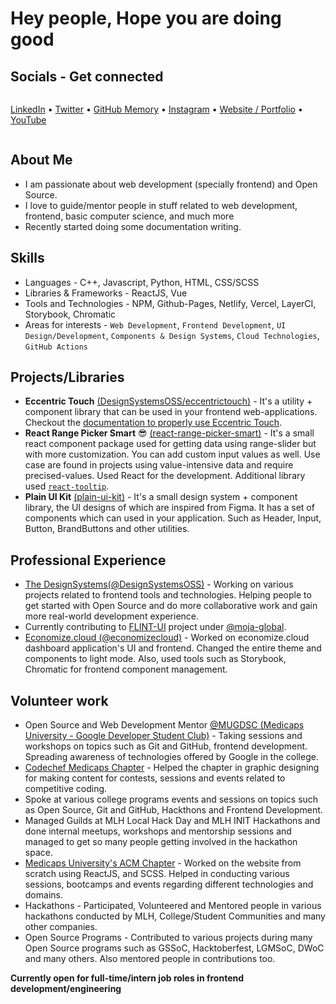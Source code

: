 # Hey people, Hope you are doing good

## Socials - Get connected

<div style="display: flex; align-items: center;">

  [LinkedIn](https://www.linkedin.com/in/sehgalyash/) &bullet;
  [Twitter](https://twitter.com/yashsehgaldev) &bullet;
  [GitHub Memory](https://githubmemory.com/@yashsehgal) &bullet;
  [Instagram](https://www.instagram.com/sehgalyash_/) &bullet;
  [Website / Portfolio](https://yashsehgal.com) &bullet;
  [YouTube](https://www.youtube.com/channel/UC23yA3SBkV_ehY4H8VSuNVg)

</div>

## About Me

- I am passionate about web development (specially frontend) and Open Source.
- I love to guide/mentor people in stuff related to web development, frontend, basic computer science, and much more
- Recently started doing some documentation writing.

## Skills

- Languages - C++, Javascript, Python, HTML, CSS/SCSS
- Libraries & Frameworks - ReactJS, Vue
- Tools and Technologies - NPM, Github-Pages, Netlify, Vercel, LayerCI, Storybook, Chromatic
- Areas for interests - `Web Development`, `Frontend Development`, `UI Design/Development`, `Components & Design Systems`, `Cloud Technologies`, `GitHub Actions`

## Projects/Libraries
- **Eccentric Touch** [(DesignSystemsOSS/eccentrictouch)](https://www.github.com/DesignSystemsOSS/eccentrictouch) - It's a utility + component library that can be used in your frontend web-applications. Checkout the [documentation to properly use Eccentric Touch](https://eccentrictouch.thedesignsystems.com).
- **React Range Picker Smart** 😎 [(react-range-picker-smart)](https://www.github.com/yashsehgal/react-range-picker-smart) - It's a small react component package used for getting data using range-slider but with more customization. You can add custom input values as well. Use case are found in projects using value-intensive data and require precised-values. Used React for the development. Additional library used [`react-tooltip`](https://www.npmjs.com/package/react-tooltip).
- **Plain UI Kit** [(plain-ui-kit)](https://www.github.com/yashsehgal/plain-ui-kit) - It's a small design system + component library, the UI designs of which are inspired from Figma. It has a set of components which can used in your application. Such as Header, Input, Button, BrandButtons and other utilities.

## Professional Experience

- [The DesignSystems(@DesignSystemsOSS)](https://www.github.com/DesignSystemsOSS) - Working on various projects related to frontend tools and technologies. Helping people to get started with Open Source and do more collaborative work and gain more real-world development experience.
- Currently contributing to [FLINT-UI](https://github.com/moja-global/FLINT-UI) project under [@moja-global](https://github.com/moja-global).
- [Economize.cloud (@economizecloud)](https://www.github.com/economizecloud) - Worked on economize.cloud dashboard application's UI and frontend. Changed the entire theme and components to light mode. Also, used tools such as Storybook, Chromatic for frontend component management.

## Volunteer work
- Open Source and Web Development Mentor [@MUGDSC (Medicaps University - Google Developer Student Club)](https://gdsc.community.dev/medi-caps-university-indore/) - Taking sessions and workshops on topics such as Git and GitHub, frontend development. Spreading awareness of technologies offered by Google in the college.
- [Codechef Medicaps Chapter](https://www.instagram.com/codechef_medicaps_chapter/) - Helped the chapter in graphic designing for making content for contests, sessions and events related to competitive coding.
- Spoke at various college programs events and sessions on topics such as Open Source, Git and GitHub, Hackthons and Frontend Development.
- Managed Guilds at MLH Local Hack Day and MLH INIT Hackathons and done internal meetups, workshops and mentorship sessions and managed to get so many people getting involved in the hackathon space.
- [Medicaps University's ACM Chapter](http://medicaps.hosting.acm.org/) - Worked on the website from scratch using ReactJS, and SCSS. Helped in conducting various sessions, bootcamps and events regarding different technologies and domains.
- Hackathons - Participated, Volunteered and Mentored people in various hackathons conducted by MLH, College/Student Communities and many other companies.
- Open Source Programs - Contributed to various projects during many Open Source programs such as GSSoC, Hacktoberfest, LGMSoC, DWoC and many others. Also mentored people in contributions too.

**Currently open for full-time/intern job roles in frontend development/engineering**
